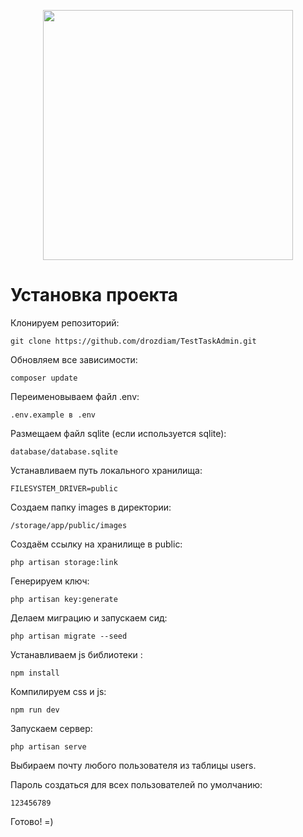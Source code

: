 <p align="center"><a href="https://laravel.com" target="_blank"><img src="https://raw.githubusercontent.com/laravel/art/master/logo-lockup/5%20SVG/2%20CMYK/1%20Full%20Color/laravel-logolockup-cmyk-red.svg" width="400"></a></p>


# Установка проекта

Клонируем репозиторий:

`git clone https://github.com/drozdiam/TestTaskAdmin.git`

Обновляем все зависимости:

`composer update`

Переименовываем файл .env:

`.env.example в .env`

Размещаем файл sqlite (если используется sqlite):

`database/database.sqlite`

Устанавливаем путь локального хранилища:

`FILESYSTEM_DRIVER=public`


Создаем папку images в директории:

`/storage/app/public/images`

Создаём ссылку на хранилище в public:

`php artisan storage:link`

Генерируем ключ:

`php artisan key:generate`

Делаем миграцию и запускаем сид:

`php artisan migrate --seed`

Устанавливаем js библиотеки :

`npm install`

Компилируем css и js:

`npm run dev`

Запускаем сервер:

`php artisan serve`

Выбираем почту любого пользователя из таблицы users.

Пароль создаться для всех пользователей по умолчанию:

`123456789`

Готово! =)
